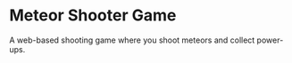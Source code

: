    # Meteor Shooter Game
   A web-based shooting game where you shoot meteors and collect power-ups.
